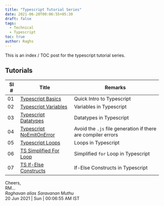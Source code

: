 ```yaml
---
title: "Typescript Tutorial Series"
date: 2021-06-20T00:06:55+05:30
draft: false
tags:
  - Technical
  - Typescript
toc: true
author: Raghs
---
```


This is an index / TOC post for the typescript tutorial series. 

<!--more-->

## Tutorials 

| Sl # | Title | Remarks |
| ---- | ----- | ------- |
| 01 | [Typescript Basics](../typescript-basics/) | Quick Intro to Typescript  |
| 02 | [Typescript Variables](../typescript-variables/) | Variables in Typescript | 
| 03 | [Typescript Datatypes](../typescript-datatypes/) | Datatypes in Typescript |
| 04 | [Typescript NoEmitOnError](../typescript-noemitonerror/) | Avoid the `.js` file generation if there are compiler errors | 
| 05 | [Typescript Loops](../typescript-loops/) | Loops in Typescript |
| 06 | [TS Simplified For Loop](../typescript-simplified-for-loop/) | Simplified `for` Loop in Typescript |
| 07 | [TS If-Else Constructs](../typescript-if-else-constructs/) | If-Else Constructs in Typescript |

Cheers,\
RM...\
_Raghavan alias Saravanan Muthu_\
20 Jun 2021 | Sun | 00:06:55 AM IST
